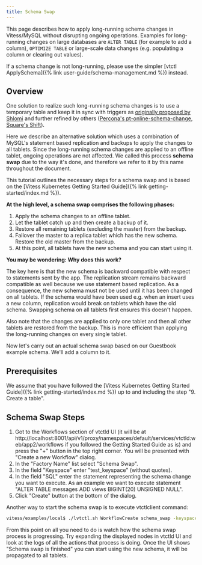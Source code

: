 ```yaml
---
title: Schema Swap
---
```


This page describes how to apply long-running schema changes in Vitess/MySQL
without disrupting ongoing operations. Examples for long-running changes on
large databases are `ALTER TABLE` (for example to add a column), `OPTIMIZE
TABLE` or large-scale data changes (e.g. populating a column or clearing out
values).

If a schema change is not long-running, please use the simpler [vtctl
ApplySchema]({% link user-guide/schema-management.md %}) instead.

## Overview

One solution to realize such long-running schema changes is to use a temporary
table and keep it in sync with triggers as [originally proposed by
Shlomi](http://code.openark.org/blog/mysql/online-alter-table-now-available-in-openark-kit)
and further refined by others ([Percona's
pt-online-schema-change](https://www.percona.com/doc/percona-toolkit/2.2/pt-online-schema-change.html),
[Square's Shift](https://github.com/square/shift)).

Here we describe an alternative solution which uses a combination of MySQL's
statement based replication and backups to apply the changes to all tablets.
Since the long-running schema changes are applied to an offline tablet, ongoing
operations are not affected. We called this process **schema swap** due to the
way it's done, and therefore we refer to it by this name throughout the
document.

This tutorial outlines the necessary steps for a schema swap and is based on the
[Vitess Kubernetes Getting Started Guide]({% link getting-started/index.md %}).

**At the high level, a schema swap comprises the following phases:**

1.  Apply the schema changes to an offline tablet.
1.  Let the tablet catch up and then create a backup of it.
1.  Restore all remaining tablets (excluding the master) from the backup.
1.  Failover the master to a replica tablet which has the new schema. Restore
    the old master from the backup.
1.  At this point, all tablets have the new schema and you can start using it.

**You may be wondering: Why does this work?**

The key here is that the new schema is backward compatible with respect to
statements sent by the app. The replication stream remains backward compatible
as well because we use statement based replication. As a consequence, the new
schema must not be used until it has been changed on all tablets. If the schema
would have been used e.g. when an insert uses a new column, replication would
break on tablets which have the old schema. Swapping schema on all tablets first
ensures this doesn't happen.

Also note that the changes are applied to only one tablet and then all other
tablets are restored from the backup. This is more efficient than applying the
long-running changes on every single tablet.

Now let's carry out an actual schema swap based on our Guestbook example schema.
We'll add a column to it.

## Prerequisites

We assume that you have followed the [Vitess Kubernetes Getting Started
Guide]({% link getting-started/index.md %}) up to and including the step "9.
Create a table".

## Schema Swap Steps

1.  Got to the Workflows section of vtctld UI (it will be at
    http://localhost:8001/api/v1/proxy/namespaces/default/services/vtctld:web/app2/workflows
    if you followed the Getting Started Guide as is) and press the "+" button in
    the top right corner. You will be presented with "Create a new Workflow"
    dialog.
1.  In the "Factory Name" list select "Schema Swap".
1.  In the field "Keyspace" enter "test_keyspace" (without quotes).
1.  In the field "SQL" enter the statement representing the schema change you
    want to execute. As an example we want to execute statement "ALTER TABLE
    messages ADD views BIGINT(20) UNSIGNED NULL".
1.  Click "Create" button at the bottom of the dialog.

Another way to start the schema swap is to execute vtctlclient command:

``` sh
vitess/examples/local$ ./lvtctl.sh WorkflowCreate schema_swap -keyspace=test_keyspace -sql='SQL statement'
```

From this point on all you need to do is watch how the schema swap process is
progressing. Try expanding the displayed nodes in vtctld UI and look at the logs
of all the actions that process is doing. Once the UI shows "Schema swap is
finished" you can start using the new schema, it will be propagated to all
tablets.

